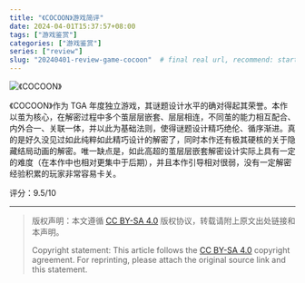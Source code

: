 ```yaml
---
title: "《COCOON》游戏简评"
date: 2024-04-01T15:37:57+08:00
tags: ["游戏鉴赏"]
categories: ["游戏鉴赏"]
series: ["review"] 
slug: "20240401-review-game-cocoon"  # final real url, recommend: start by date, follow lower case words with hyphen splitter. E.g., `20230316-text-title`
---
```


![《COCOON》](/img/posts/20240401-c.jpg "《COCOON》")

《COCOON》作为 TGA 年度独立游戏，其谜题设计水平的确对得起其荣誉。本作以茧为核心，在解密过程中多个茧层层嵌套、层层相连，不同茧的能力相互配合、内外合一、关联一体，并以此为基础法则，使得谜题设计精巧绝伦、循序渐进。真的是好久没见过如此纯粹如此精巧设计的解密了，同时本作还有极其硬核的关于隐藏结局动画的解密。唯一缺点是，如此高超的茧层层嵌套解密设计实际上具有一定的难度（在本作中也相对更集中于后期），并且本作引导相对很弱，没有一定解密经验积累的玩家非常容易卡关。

评分：9.5/10

---

> 版权声明：本文遵循 [CC BY-SA 4.0](https://creativecommons.org/licenses/by-sa/4.0/deed.zh) 版权协议，转载请附上原文出处链接和本声明。
>
> Copyright statement: This article follows the [CC BY-SA 4.0](https://creativecommons.org/licenses/by-sa/4.0/deed.en) copyright agreement. For reprinting, please attach the original source link and this statement.
